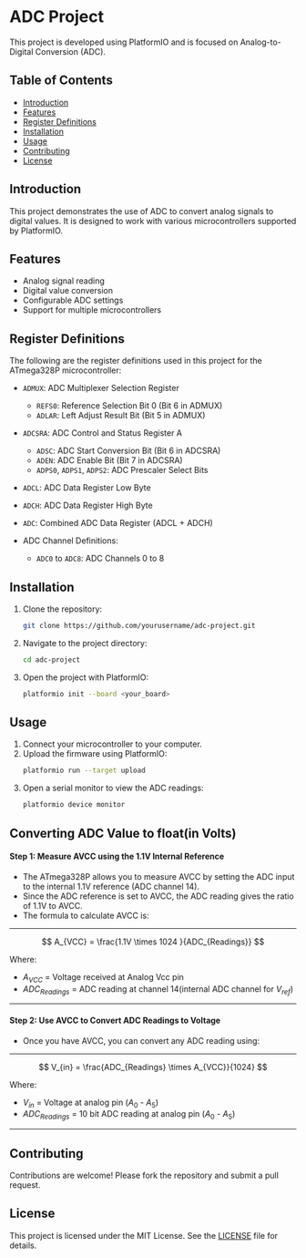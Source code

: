 # ADC Project

This project is developed using PlatformIO and is focused on Analog-to-Digital Conversion (ADC).

## Table of Contents
- [Introduction](#introduction)
- [Features](#features)
- [Register Definitions](#register-definitions)
- [Installation](#installation)
- [Usage](#usage)
- [Contributing](#contributing)
- [License](#license)

## Introduction
This project demonstrates the use of ADC to convert analog signals to digital values. It is designed to work with various microcontrollers supported by PlatformIO.

## Features
- Analog signal reading
- Digital value conversion
- Configurable ADC settings
- Support for multiple microcontrollers

## Register Definitions
The following are the register definitions used in this project for the ATmega328P microcontroller:

- `ADMUX`: ADC Multiplexer Selection Register
  - `REFS0`: Reference Selection Bit 0 (Bit 6 in ADMUX)
  - `ADLAR`: Left Adjust Result Bit (Bit 5 in ADMUX)

- `ADCSRA`: ADC Control and Status Register A
  - `ADSC`: ADC Start Conversion Bit (Bit 6 in ADCSRA)
  - `ADEN`: ADC Enable Bit (Bit 7 in ADCSRA)
  - `ADPS0`, `ADPS1`, `ADPS2`: ADC Prescaler Select Bits

- `ADCL`: ADC Data Register Low Byte
- `ADCH`: ADC Data Register High Byte
- `ADC`: Combined ADC Data Register (ADCL + ADCH)

- ADC Channel Definitions:
  - `ADC0` to `ADC8`: ADC Channels 0 to 8

## Installation
1. Clone the repository:
    ```sh
    git clone https://github.com/yourusername/adc-project.git
    ```
2. Navigate to the project directory:
    ```sh
    cd adc-project
    ```
3. Open the project with PlatformIO:
    ```sh
    platformio init --board <your_board>
    ```

## Usage
1. Connect your microcontroller to your computer.
2. Upload the firmware using PlatformIO:
    ```sh
    platformio run --target upload
    ```
3. Open a serial monitor to view the ADC readings:
    ```sh
    platformio device monitor
    ```

## Converting ADC Value to float(in Volts)

#### Step 1: Measure AVCC using the 1.1V Internal Reference
- The ATmega328P allows you to measure AVCC by setting the ADC input to the internal 1.1V reference (ADC channel 14).
- Since the ADC reference is set to AVCC, the ADC reading gives the ratio of 1.1V to AVCC.
- The formula to calculate AVCC is:
*** 
  $$
  A_{VCC} = \frac{1.1V \times 1024 }{ADC_{Readings}}
  $$

Where:

- $A_{VCC}$ = Voltage received at Analog Vcc pin
- $ADC_{Readings}$ = ADC reading at channel 14(internal ADC channel for $V_{ref}$)

***

#### Step 2: Use AVCC to Convert ADC Readings to Voltage
-	Once you have AVCC, you can convert any ADC reading using:

* * *

  $$
   V_{in} = \frac{ADC_{Readings} \times A_{VCC}}{1024}
  $$

Where:
  - $V_{in}$ = Voltage at analog pin ($A_{0}$ - $A_ {5}$)
  - $ADC_{Readings}$ = 10 bit ADC reading at  analog pin ($A_{0}$ - $A_ {5}$)

* * *

## Contributing
Contributions are welcome! Please fork the repository and submit a pull request.

## License
This project is licensed under the MIT License. See the [LICENSE](LICENSE) file for details.